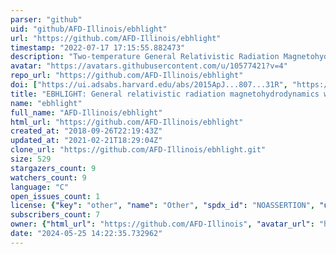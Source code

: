 ```yaml
---
parser: "github"
uid: "github/AFD-Illinois/ebhlight"
url: "https://github.com/AFD-Illinois/ebhlight"
timestamp: "2022-07-17 17:15:55.882473"
description: "Two-temperature General Relativistic Radiation Magnetohydrodynamics"
avatar: "https://avatars.githubusercontent.com/u/10577421?v=4"
repo_url: "https://github.com/AFD-Illinois/ebhlight"
doi: ["https://ui.adsabs.harvard.edu/abs/2015ApJ...807...31R", "https://ui.adsabs.harvard.edu/abs/2019ascl.soft09007R/abstract"]
title: "EBHLIGHT: General relativistic radiation magnetohydrodynamics with Monte Carlo transport"
name: "ebhlight"
full_name: "AFD-Illinois/ebhlight"
html_url: "https://github.com/AFD-Illinois/ebhlight"
created_at: "2018-09-26T22:19:43Z"
updated_at: "2021-02-21T18:29:04Z"
clone_url: "https://github.com/AFD-Illinois/ebhlight.git"
size: 529
stargazers_count: 9
watchers_count: 9
language: "C"
open_issues_count: 1
license: {"key": "other", "name": "Other", "spdx_id": "NOASSERTION", "url": null, "node_id": "MDc6TGljZW5zZTA="}
subscribers_count: 7
owner: {"html_url": "https://github.com/AFD-Illinois", "avatar_url": "https://avatars.githubusercontent.com/u/10577421?v=4", "login": "AFD-Illinois", "type": "Organization"}
date: "2024-05-25 14:22:35.732962"
---
```

